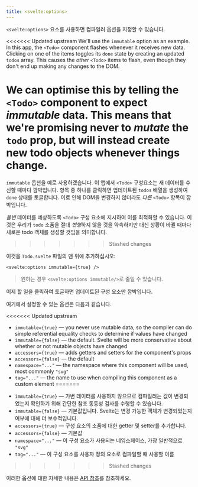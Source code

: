 ```yaml
---
title: <svelte:options>
---
```


`<svelte:options>` 요소를 사용하면 컴파일러 옵션을 지정할 수 있습니다.

<<<<<<< Updated upstream
We'll use the `immutable` option as an example. In this app, the `<Todo>` component flashes whenever it receives new data. Clicking on one of the items toggles its `done` state by creating an updated `todos` array. This causes the _other_ `<Todo>` items to flash, even though they don't end up making any changes to the DOM.

We can optimise this by telling the `<Todo>` component to expect _immutable_ data. This means that we're promising never to _mutate_ the `todo` prop, but will instead create new todo objects whenever things change.
=======
`immutable` 옵션을 예로 사용하겠습니다. 이 앱에서 `<Todo>` 구성요소는 새 데이터를 수신할 때마다 깜박입니다. 항목 중 하나를 클릭하면 업데이트된 `todos` 배열을 생성하여 `done` 상태를 토글합니다. 이로 인해 DOM을 변경하지 않더라도 *다른* `<Todo>` 항목이 깜박입니다.

*불변* 데이터를 예상하도록 `<Todo>` 구성 요소에 지시하여 이를 최적화할 수 있습니다. 이것은 우리가 `todo` 소품을 절대 *변형*하지 않을 것을 약속하지만 대신 상황이 바뀔 때마다 새로운 todo 객체를 생성할 것임을 의미합니다.
>>>>>>> Stashed changes

이것을 `Todo.svelte` 파일의 맨 위에 추가하십시오:

```svelte
<svelte:options immutable={true} />
```

> 원하는 경우 `<svelte:options immutable/>`로 줄일 수 있습니다.

이제 할 일을 클릭하여 토글하면 업데이트된 구성 요소만 깜박입니다.

여기에서 설정할 수 있는 옵션은 다음과 같습니다.

<<<<<<< Updated upstream
- `immutable={true}` — you never use mutable data, so the compiler can do simple referential equality checks to determine if values have changed
- `immutable={false}` — the default. Svelte will be more conservative about whether or not mutable objects have changed
- `accessors={true}` — adds getters and setters for the component's props
- `accessors={false}` — the default
- `namespace="..."` — the namespace where this component will be used, most commonly `"svg"`
- `tag="..."` — the name to use when compiling this component as a custom element
=======
* `immutable={true}` — 가변 데이터를 사용하지 않으므로 컴파일러는 값이 변경되었는지 확인하기 위해 간단한 참조 동등성 검사를 수행할 수 있습니다.
* `immutable={false}` — 기본값입니다. Svelte는 변경 가능한 객체가 변경되었는지 여부에 대해 더 보수적입니다.
* `accessors={true}` — 구성 요소의 소품에 대한 getter 및 setter를 추가합니다.
* `accessors={false}` — 기본값
* `namespace="..."` — 이 구성 요소가 사용되는 네임스페이스, 가장 일반적으로 `"svg"`
* `tag="..."` — 이 구성 요소를 사용자 정의 요소로 컴파일할 때 사용할 이름
>>>>>>> Stashed changes

이러한 옵션에 대한 자세한 내용은 [API 참조](/docs)를 참조하세요.

